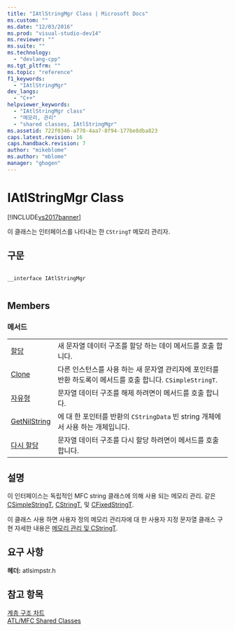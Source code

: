 ```yaml
---
title: "IAtlStringMgr Class | Microsoft Docs"
ms.custom: ""
ms.date: "12/03/2016"
ms.prod: "visual-studio-dev14"
ms.reviewer: ""
ms.suite: ""
ms.technology: 
  - "devlang-cpp"
ms.tgt_pltfrm: ""
ms.topic: "reference"
f1_keywords: 
  - "IAtlStringMgr"
dev_langs: 
  - "C++"
helpviewer_keywords: 
  - "IAtlStringMgr class"
  - "메모리, 관리"
  - "shared classes, IAtlStringMgr"
ms.assetid: 722f0346-a770-4aa7-8f94-177be8dba823
caps.latest.revision: 16
caps.handback.revision: 7
author: "mikeblome"
ms.author: "mblome"
manager: "ghogen"
---
```

# IAtlStringMgr Class
[!INCLUDE[vs2017banner](../../assembler/inline/includes/vs2017banner.md)]

이 클래스는 인터페이스를 나타내는 한 `CStringT` 메모리 관리자.  
  
## 구문  
  
```  
  
__interface IAtlStringMgr  
  
```  
  
## Members  
  
### 메서드  
  
|||  
|-|-|  
|[할당](../Topic/IAtlStringMgr::Allocate.md)|새 문자열 데이터 구조를 할당 하는 데이 메서드를 호출 합니다.|  
|[Clone](../Topic/IAtlStringMgr::Clone.md)|다른 인스턴스를 사용 하는 새 문자열 관리자에 포인터를 반환 하도록이 메서드를 호출 합니다. `CSimpleStringT`.|  
|[자유형](../Topic/IAtlStringMgr::Free.md)|문자열 데이터 구조를 해제 하려면이 메서드를 호출 합니다.|  
|[GetNilString](../Topic/IAtlStringMgr::GetNilString.md)|에 대 한 포인터를 반환의 `CStringData` 빈 string 개체에서 사용 하는 개체입니다.|  
|[다시 할당](../Topic/IAtlStringMgr::Reallocate.md)|문자열 데이터 구조를 다시 할당 하려면이 메서드를 호출 합니다.|  
  
## 설명  
 이 인터페이스는 독립적인 MFC string 클래스에 의해 사용 되는 메모리 관리. 같은  [CSimpleStringT](../../atl-mfc-shared/reference/csimplestringt-class.md),  [CStringT](../../atl-mfc-shared/reference/cstringt-class.md), 및  [CFixedStringT](../../atl-mfc-shared/reference/cfixedstringt-class.md).  
  
 이 클래스 사용 하면 사용자 정의 메모리 관리자에 대 한 사용자 지정 문자열 클래스 구현  자세한 내용은  [메모리 관리 및 CStringT](../../atl-mfc-shared/memory-management-with-cstringt.md).  
  
## 요구 사항  
 **헤더:** atlsimpstr.h  
  
## 참고 항목  
 [계층 구조 차트](../../mfc/hierarchy-chart.md)   
 [ATL\/MFC Shared Classes](../../atl-mfc-shared/atl-mfc-shared-classes.md)